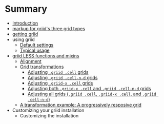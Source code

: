 # Summary

* [Introduction](README.md)
* [markup for griid's three grid types](markup_for_griids_three_grid_types.md)
* [getting griid](getting_griid.md)
* using griid
   * [Default settings](using_grid/griid_default_settings.md)
   * [Typical usage](using_griid/typical_usage.md)
* [griid LESS functions and mixins](griid_less_functions_and_mixins.md)
   * [Alignment](griid_less_functions_and_mixins/alignment.md)
   * [Grid transformations](griid_less_functions_and_mixins/grid_transformations.md)
       * [Adjusting `.griid .cell` grids](griid_less_functions_and_mixins/grid_transformations/adjusting_griid_cell_grids.md)
       * [Adjusting `.griid .cell-n-d` grids](griid_less_functions_and_mixins/grid_transformations/adjusting_griid_cell-_n-d_grids.md)
       * [Adjusting `.griid-x .cell` grids](griid_less_functions_and_mixins/grid_transformations/adjusting_griid-x_cell_grids.md)
       * [Adjusting both `.griid-x .cell` and `.griid .cell-n-d` grids](griid_less_functions_and_mixins/grid_transformations/adjusting_both_griid-x_cell_and_griid_cell-n-d.md)
       * [Adjusting all grids (`.griid .cell`, `.griid-x .cell`, and `.griid .cell-n-d`)](griid_less_functions_and_mixins/grid_transformations/adjusting_all_grids.md)
   * [A transformation example: A progressively resposive grid](griid_less_functions_and_mixins/a_transformation_example.md)
* Customizing your griid installation
   * Customizing the installation

